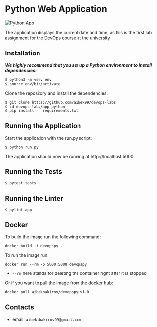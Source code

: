# Python Web Application 

[![Python App](https://github.com/aibek99/devops-labs/actions/workflows/app_python.yaml/badge.svg)](https://github.com/aibek99/devops-labs/actions/workflows/app_python.yaml)

The application displays the current date and time, as this is the first lab assignment for the DevOps course at the university

## Installation

***We highly recommend that you set up a Python environment to install dependencies:***
```
$ python3 -m venv env
$ source env/bin/activate
```

Clone the repository and install the dependencies:

```
$ git clone https://github.com/aibek99/devops-labs
$ cd devops-labs/app_python
$ pip install -r requirements.txt
```

## Running the Application

Start the application with the run.py script:

```
$ python run.py
```

The application should now be running at http://localhost:5000.

## Running the Tests

```
$ pytest tests
```

## Running the Linter
```
$ pylint app
```

## Docker 
To build the image run the following command:
```
docker build -t devopspy .
```

To run the image run:
```
docker run --rm -p 5000:5000 devopspy
```

* `--rm` here stands for deleting the container right after it is stopped

Or if you want to pull the image from the docker hub:


```
docker pull aibekbakirov/devopspy:v1.0
```

## Contacts

* email: `aibek.bakirov99@gmail.com`
